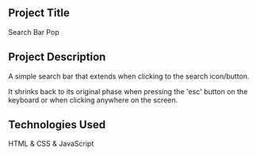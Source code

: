 ## Project Title

Search Bar Pop

## Project Description

A simple search bar that extends when clicking to the search icon/button.

It shrinks back to its original phase when pressing the 'esc' button on the keyboard or when clicking anywhere on the screen.

## Technologies Used

HTML & CSS & JavaScript
